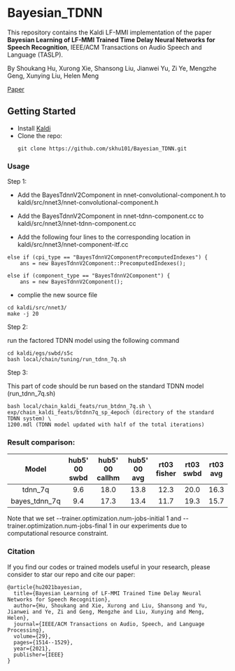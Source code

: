 # Bayesian_TDNN
This repository contains the Kaldi LF-MMI implementation of the paper **Bayesian Learning of 
LF-MMI Trained Time Delay Neural Networks for Speech Recognition**, IEEE/ACM Transactions on Audio Speech and Language (TASLP).

By Shoukang Hu, Xurong Xie, Shansong Liu, Jianwei Yu, Zi Ye, Mengzhe Geng, Xunying Liu, Helen Meng

[Paper](https://ieeexplore.ieee.org/abstract/document/9387600)

## Getting Started
* Install [Kaldi](https://github.com/kaldi-asr/kaldi)
* Clone the repo:
  ```
  git clone https://github.com/skhu101/Bayesian_TDNN.git
  ```
  
### Usage
Step 1: 

* Add the BayesTdnnV2Component in nnet-convolutional-component.h to kaldi/src/nnet3/nnet-convolutional-component.h 

* Add the BayesTdnnV2Component in nnet-tdnn-component.cc to kaldi/src/nnet3/nnet-tdnn-component.cc 

* Add the following four lines to the corresponding location in kaldi/src/nnet3/nnet-component-itf.cc
```shell
else if (cpi_type == "BayesTdnnV2ComponentPrecomputedIndexes") {
    ans = new BayesTdnnV2Component::PrecomputedIndexes();

else if (component_type == "BayesTdnnV2Component") {
    ans = new BayesTdnnV2Component();
```

* complie the new source file 
```shell
cd kaldi/src/nnet3/
make -j 20
```

Step 2: 

run the factored TDNN model using the following command
```shell
cd kaldi/egs/swbd/s5c
bash local/chain/tuning/run_tdnn_7q.sh
```

Step 3: 

This part of code should be run based on the standard TDNN model (run_tdnn_7q.sh)
```shell
bash local/chain_kaldi_feats/run_btdnn_7q.sh \
exp/chain_kaldi_feats/btdnn7q_sp_4epoch (directory of the standard TDNN system) \
1200.mdl (TDNN model updated with half of the total iterations)
```

### Result comparison:

| Model |  hub5' 00 <br> swbd  | hub5' 00 <br> callhm  | hub5' 00 <br> avg | rt03 <br> fisher | rt03 <br> swbd | rt03 <br> avg |
| :---:   | :-: | :-: | :-: | :-: | :-: | :-: | 
| tdnn_7q | 9.6              |  18.0              | 13.8              | 12.3           | 20.0         | 16.3          |
| bayes_tdnn_7q | 9.4             |  17.3              | 13.4              | 11.7           | 19.3         | 15.7          |

Note that we set --trainer.optimization.num-jobs-initial 1 and --trainer.optimization.num-jobs-final 1 in our experiments due to computational resource constraint.

### Citation
If you find our codes or trained models useful in your research, please consider to star our repo and cite our paper:

    @article{hu2021bayesian,
      title={Bayesian Learning of LF-MMI Trained Time Delay Neural Networks for Speech Recognition},
      author={Hu, Shoukang and Xie, Xurong and Liu, Shansong and Yu, Jianwei and Ye, Zi and Geng, Mengzhe and Liu, Xunying and Meng, Helen},
      journal={IEEE/ACM Transactions on Audio, Speech, and Language Processing},
      volume={29},
      pages={1514--1529},
      year={2021},
      publisher={IEEE}
    }
